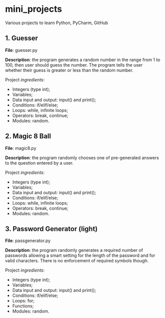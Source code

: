 # mini_projects

Various projects to learn Python, PyCharm, GitHub

## 1. Guesser
**File**: guesser.py

**Description**: the program generates a random number in the range from 1 to 100, then user should guess the number.
The program tells the user whether their guess is greater or less than the random number.

Project _ingredients_:
- Integers (type int);
- Variables;
- Data input and output: input() and print();
- Conditions: if/elif/else;
- Loops: while, infinite loops;
- Operators: break, continue;
- Modules: random.


## 2. Magic 8 Ball
**File**: magic8.py

**Description**: the program randomly chooses one of pre-generated answers to the question entered by a user.

Project _ingredients_:
- Integers (type int);
- Variables;
- Data input and output: input() and print();
- Conditions: if/elif/else;
- Loops: while, infinite loops;
- Operators: break, continue;
- Modules: random.


## 3. Password Generator (light)
**File**: passgenerator.py

**Description**: the program randomly generates a required number of passwords
allowing a smart setting for the length of the password and for valid characters.
There is no enforcement of required symbols though.

Project _ingredients_:
- Integers (type int);
- Variables;
- Data input and output: input() and print();
- Conditions: if/elif/else;
- Loops: for;
- Functions;
- Modules: random.